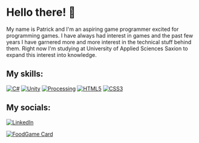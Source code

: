 # Hello there! 👋

My name is Patrick and I'm an aspiring game programmer excited for programming games. I have always had interest in games and the past few years I have garnered more and more interest in the technical stuff behind them.
Right now I'm studying at University of Applied Sciences Saxion to expand this interest into knowledge. 


## My skills:   


[![C#](https://img.shields.io/badge/c%23-%23239120.svg?style=for-the-badge&logo=c-sharp&logoColor=white)](https://docs.microsoft.com/en-us/dotnet/csharp/)
[![Unity](https://img.shields.io/badge/unity-%23303030.svg?style=for-the-badge&logo=unity&logoColor=white)](https://unity.com/)
[![Processing](https://img.shields.io/badge/processing-%23006699.svg?style=for-the-badge&logo=processingfoundation&logoColor=white)](https://processing.org/)
[![HTML5](https://img.shields.io/badge/html5-%23E34F26.svg?style=for-the-badge&logo=html5&logoColor=white)](https://en.wikipedia.org/wiki/HTML)
[![CSS3](https://img.shields.io/badge/css3-%231572B6.svg?style=for-the-badge&logo=css3&logoColor=white)](https://en.wikipedia.org/wiki/CSS)

## My socials:
[![LinkedIn](https://img.shields.io/badge/linkedin-%230077B5.svg?style=for-the-badge&logo=linkedin&logoColor=white)](https://www.linkedin.com/in/schildpaddensoep/)

[![FoodGame Card](https://github-readme-stats.vercel.app/api/pin/?username=patrycioss&repo=food-game&theme=gotham)](https://github.com/patrycioss/food-game)
